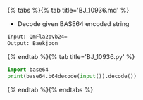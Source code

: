{% tabs %}{% tab title='BJ_10936.md' %}

* Decode given BASE64 encoded string

```txt
Input: QmFla2pvb24=
Output: Baekjoon
```

{% endtab %}{% tab title='BJ_10936.py' %}

```py
import base64
print(base64.b64decode(input()).decode())
```

{% endtab %}{% endtabs %}
